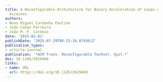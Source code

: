 ```yaml
---
title: A Reconfigurable Architecture for Binary Acceleration of Loops with Memory
  Accesses
authors:
- Nuno Miguel Cardanha Paulino
- João Canas Ferreira
- João M. P. Cardoso
date: '2015-01-01'
publishDate: '2025-07-29T08:25:18.079361Z'
publication_types:
- article-journal
publication: '*ACM Trans. Reconfigurable Technol. Syst.*'
doi: 10.1145/2629468
links:
- name: URL
  url: https://doi.org/10.1145/2629468
---
```


